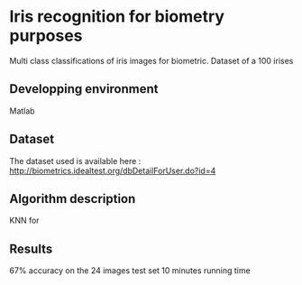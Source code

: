 # Iris recognition for biometry purposes
Multi class classifications of iris images for biometric.
Dataset of a 100 irises

## Developping environment 
Matlab

## Dataset
The dataset used is available here  :
http://biometrics.idealtest.org/dbDetailForUser.do?id=4

## Algorithm description
KNN for 

## Results
67% accuracy on the 24 images test set
10 minutes running time
